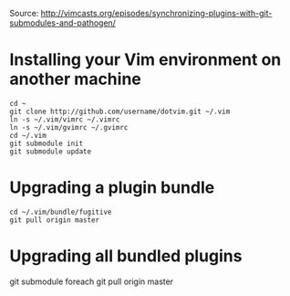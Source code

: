 Source: http://vimcasts.org/episodes/synchronizing-plugins-with-git-submodules-and-pathogen/

# Installing your Vim environment on another machine

    cd ~
    git clone http://github.com/username/dotvim.git ~/.vim
    ln -s ~/.vim/vimrc ~/.vimrc
    ln -s ~/.vim/gvimrc ~/.gvimrc
    cd ~/.vim
    git submodule init
    git submodule update

# Upgrading a plugin bundle

    cd ~/.vim/bundle/fugitive
    git pull origin master

# Upgrading all bundled plugins

git submodule foreach git pull origin master
